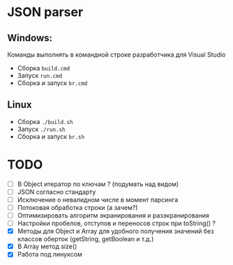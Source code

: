 
# JSON parser

## Windows:
Команды выполнять в командной строке разработчика для Visual Studio

- Сборка `build.cmd`
- Запуск `run.cmd`
- Сборка и запуск `br.cmd`

## Linux

- Сборка `./build.sh`
- Запуск `./run.sh`
- Сборка и запуск `br.sh`

# TODO
- [ ] В Object итератор по ключам ? (подумать над видом)
- [ ] JSON согласно стандарту
- [ ] Исключение о невалидном числе в момент парсинга
- [ ] Потоковая обработка строки (а зачем?)
- [ ] Оптимизировать алгоритм экранирования и разэкранирования
- [ ] Настройки пробелов, отступов и переносов строк при toString() ?
- [x] Методы для Object и Array для удобного получения значений без классов оберток (getString, getBoolean и т.д.)
- [x] В Array метод size()
- [x] Работа под линуксом